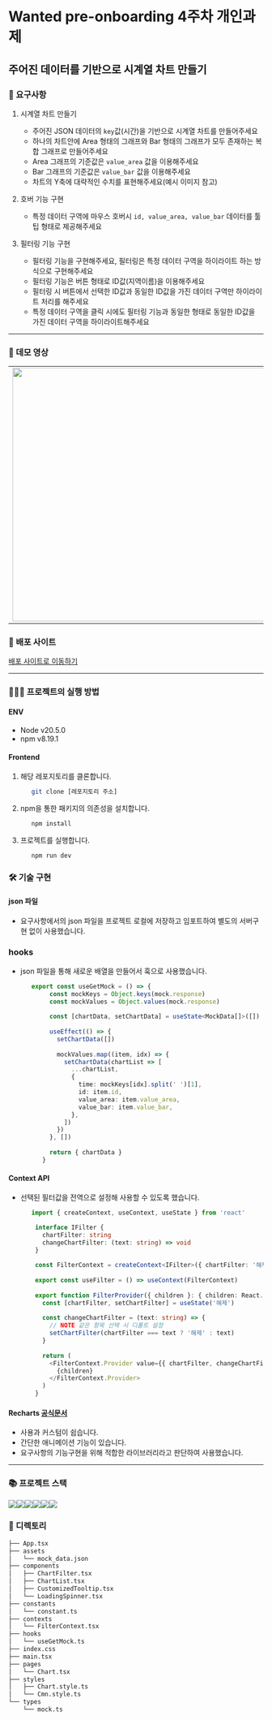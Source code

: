 # Wanted pre-onboarding 4주차 개인과제

## 주어진 데이터를 기반으로 시계열 차트 만들기


### 📔 요구사항

1. 시계열 차트 만들기
   - 주어진 JSON 데이터의 `key`값(시간)을 기반으로 시계열 차트를 만들어주세요
   - 하나의 차트안에 Area 형태의 그래프와 Bar 형태의 그래프가 모두 존재하는 복합 그래프로 만들어주세요
   - Area 그래프의 기준값은 `value_area` 값을 이용해주세요
   - Bar 그래프의 기준값은 `value_bar` 값을 이용해주세요
   - 차트의 Y축에 대략적인 수치를 표현해주세요(예시 이미지 참고)


2. 호버 기능 구현
    - 특정 데이터 구역에 마우스 호버시 `id, value_area, value_bar` 데이터를 툴팁 형태로 제공해주세요
3. 필터링 기능 구현
    - 필터링 기능을 구현해주세요, 필터링은 특정 데이터 구역을 하이라이트 하는 방식으로 구현해주세요
    - 필터링 기능은 버튼 형태로 ID값(지역이름)을 이용해주세요
    - 필터링 시 버튼에서 선택한 ID값과 동일한 ID값을 가진 데이터 구역만 하이라이트 처리를 해주세요
    - 특정 데이터 구역을 클릭 시에도 필터링 기능과 동일한 형태로 동일한 ID값을 가진 데이터 구역을 하이라이트해주세요

***

### 🎥 데모 영상

<table>
  <tr>
    <td>
      <img src="https://github.com/hnoch/wanted-pre-onboarding-frontend-4/assets/53362953/3d080634-682a-48d9-8b89-832f3e972d20" width="700" height="500"/>
    </td>
  </tr>
</table>


### 📃 배포 사이트
[배포 사이트로 이동하기](https://wanted-pre-onboarding-frontend-chi-ten.vercel.app/)

***

### 🏃🏻‍♂️ 프로젝트의 실행 방법

#### ENV
  - Node v20.5.0
  - npm v8.19.1

#### Frontend
   1. 해당 레포지토리를 클론합니다.
      ```bash
         git clone [레포지토리 주소]
      ```

   2. npm을 통한 패키지의 의존성을 설치합니다.
      ```bash
         npm install
      ```
   3. 프로젝트를 실행합니다.
      ```bash
         npm run dev
      ```


### 🛠️ 기술 구현

#### json 파일
   - 요구사항에서의 json 파일을 프로젝트 로컬에 저장하고 임포트하여 별도의 서버구현 없이 사용했습니다.

### hooks
   - json 파일을 통해 새로운 배열을 만들어서 훅으로 사용했습니다.
      ```typescript
         export const useGetMock = () => {
              const mockKeys = Object.keys(mock.response)
              const mockValues = Object.values(mock.response)
            
              const [chartData, setChartData] = useState<MockData[]>([])
            
              useEffect(() => {
                setChartData([])
            
                mockValues.map((item, idx) => {
                  setChartData(chartList => [
                    ...chartList,
                    {
                      time: mockKeys[idx].split(' ')[1],
                      id: item.id,
                      value_area: item.value_area,
                      value_bar: item.value_bar,
                    },
                  ])
                })
              }, [])
            
              return { chartData }
            }
      ```
     

#### Context API
   - 선택된 필터값을 전역으로 설정해 사용할 수 있도록 했습니다.
     ```typescript
        import { createContext, useContext, useState } from 'react'

         interface IFilter {
           chartFilter: string
           changeChartFilter: (text: string) => void
         }
         
         const FilterContext = createContext<IFilter>({ chartFilter: '해제', changeChartFilter: () => {} })
         
         export const useFilter = () => useContext(FilterContext)
         
         export function FilterProvider({ children }: { children: React.ReactNode }) {
           const [chartFilter, setChartFilter] = useState('해제')
         
           const changeChartFilter = (text: string) => {
             // NOTE 같은 항목 선택 시 디폴트 설정
             setChartFilter(chartFilter === text ? '해제' : text)
           }
         
           return (
             <FilterContext.Provider value={{ chartFilter, changeChartFilter }}>
               {children}
             </FilterContext.Provider>
           )
         }

     ```


#### Recharts [공식문서](https://recharts.org/en-US)
  - 사용과 커스텀이 쉽습니다.
  - 간단한 애니메이션 기능이 있습니다.
  - 요구사항의 기능구현을 위해 적합한 라이브러리라고 판단하여 사용했습니다.

***

### 📚 프로젝트 스택

<div style="display:flex;">
   <img src="https://img.shields.io/badge/react-61DAFB?style=for-the-badge&logo=react&logoColor=white">  
   <img src="https://img.shields.io/badge/styledcomponents-DB7093?style=for-the-badge&logo=styledcomponents&logoColor=white">
   <img src="https://img.shields.io/badge/Vite-646CFF?style=for-the-badge&logo=styledcomponents&logoColor=white">
   <img src="https://img.shields.io/badge/typescript-3178C6?style=for-the-badge&logo=styledcomponents&logoColor=white">
   <img src="https://img.shields.io/badge/eslint-4B32C3?style=for-the-badge&logo=styledcomponents&logoColor=white">
   <img src="https://img.shields.io/badge/prettier-F7B93E?style=for-the-badge&logo=styledcomponents&logoColor=white">
</div>


### 🌳 디렉토리

```bash
├── App.tsx
├── assets
│   └── mock_data.json
├── components
│   ├── ChartFilter.tsx
│   ├── ChartList.tsx
│   ├── CustomizedTooltip.tsx
│   └── LoadingSpinner.tsx
├── constants
│   └── constant.ts
├── contexts
│   └── FilterContext.tsx
├── hooks
│   └── useGetMock.ts
├── index.css
├── main.tsx
├── pages
│   └── Chart.tsx
├── styles
│   ├── Chart.style.ts
│   └── Cmn.style.ts
└── types
    └── mock.ts
```

